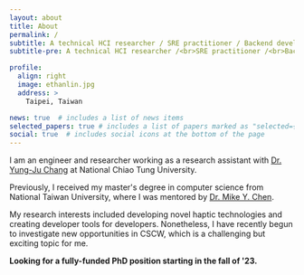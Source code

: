 ```yaml
---
layout: about
title: About
permalink: /
subtitle: A technical HCI researcher / SRE practitioner / Backend developer
subtitle-pre: A technical HCI researcher /<br>SRE practitioner /<br>Backend developer

profile:
  align: right
  image: ethanlin.jpg
  address: >
    Taipei, Taiwan

news: true  # includes a list of news items
selected_papers: true # includes a list of papers marked as "selected={true}"
social: true  # includes social icons at the bottom of the page
---
```

I am an engineer and researcher working as a research assistant with [Dr. Yung-Ju Chang](https://www.armuro.info/) at National Chiao Tung University.

Previously, I received my master's degree in computer science from National Taiwan University, where I was mentored by [Dr. Mike Y. Chen](https://mikechen.com/).

My research interests included developing novel haptic technologies and creating developer tools for developers. Nonetheless, I have recently begun to investigate new opportunities in CSCW, which is a challenging but exciting topic for me.

**Looking for a fully-funded PhD position starting in the fall of '23.**
